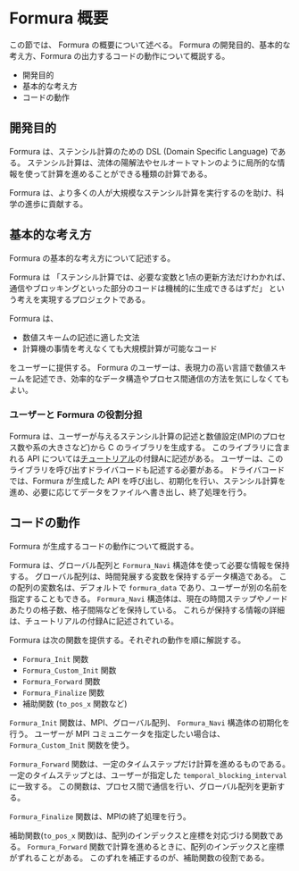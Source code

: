 # Formura 概要
この節では、 Formura の概要について述べる。
Formura の開発目的、基本的な考え方、Formura の出力するコードの動作について概説する。

- 開発目的
- 基本的な考え方
- コードの動作

## 開発目的
Formura は、ステンシル計算のための DSL (Domain Specific Language) である。
ステンシル計算は、流体の陽解法やセルオートマトンのように局所的な情報を使って計算を進めることができる種類の計算である。

Formura は、より多くの人が大規模なステンシル計算を実行するのを助け、科学の進歩に貢献する。

## 基本的な考え方
Formura の基本的な考え方について記述する。

Formura は
「ステンシル計算では、必要な変数と1点の更新方法だけわかれば、通信やブロッキングといった部分のコードは機械的に生成できるはずだ」
という考えを実現するプロジェクトである。

Formura は、

- 数値スキームの記述に適した文法
- 計算機の事情を考えなくても大規模計算が可能なコード

をユーザーに提供する。
Formura のユーザーは、表現力の高い言語で数値スキームを記述でき、効率的なデータ構造やプロセス間通信の方法を気にしなくてもよい。


### ユーザーと Formura の役割分担
Formura は、ユーザーが与えるステンシル計算の記述と数値設定(MPIのプロセス数や系の大きさなど)から C のライブラリを生成する。
このライブラリに含まれる API については[チュートリアル]()の付録Aに記述がある。
ユーザーは、このライブラリを呼び出すドライバコードも記述する必要がある。
ドライバコードでは、Formura が生成した API を呼び出し、初期化を行い、ステンシル計算を進め、必要に応じてデータをファイルへ書き出し、終了処理を行う。


## コードの動作
Formura が生成するコードの動作について概説する。

Formura は、グローバル配列と `Formura_Navi` 構造体を使って必要な情報を保持する。
グローバル配列は、時間発展する変数を保持するデータ構造である。
この配列の変数名は、デフォルトで `formura_data` であり、ユーザーが別の名前を指定することもできる。
`Formura_Navi` 構造体は、現在の時間ステップやノードあたりの格子数、格子間隔などを保持している。
これらが保持する情報の詳細は、チュートリアルの付録Aに記述されている。

Formura は次の関数を提供する。それぞれの動作を順に解説する。

- `Formura_Init` 関数
- `Formura_Custom_Init` 関数
- `Formura_Forward` 関数
- `Formura_Finalize` 関数
- 補助関数 (`to_pos_x` 関数など)

`Formura_Init` 関数は、MPI、グローバル配列、 `Formura_Navi` 構造体の初期化を行う。
ユーザーが MPI コミュニケータを指定したい場合は、 `Formura_Custom_Init` 関数を使う。

`Formura_Forward` 関数は、一定のタイムステップだけ計算を進めるものである。
一定のタイムステップとは、ユーザーが指定した `temporal_blocking_interval` に一致する。
この関数は、プロセス間で通信を行い、グローバル配列を更新する。

`Formura_Finalize` 関数は、MPIの終了処理を行う。

補助関数(`to_pos_x` 関数)は、配列のインデックスと座標を対応づける関数である。
`Formura_Forward` 関数で計算を進めるときに、配列のインデックスと座標がずれることがある。
このずれを補正するのが、補助関数の役割である。
